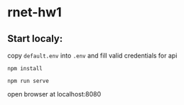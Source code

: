 # rnet-hw1

## Start localy:
copy `default.env` into `.env` and fill valid credentials for api

`npm install`

`npm run serve`

open browser at localhost:8080
